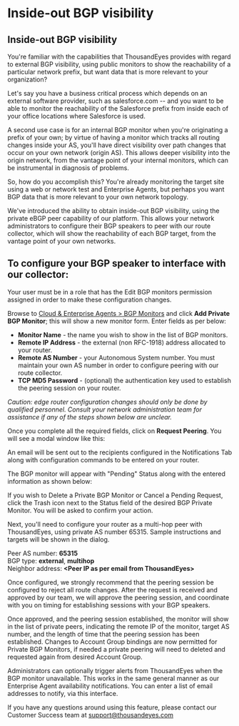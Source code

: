# Inside-out BGP visibility

## Inside-out BGP visibility

You're familiar with the capabilities that ThousandEyes provides with regard to external BGP visibility, using public monitors to show the reachability of a particular network prefix, but want data that is more relevant to your organization?

Let's say you have a business critical process which depends on an external software provider, such as salesforce.com -- and you want to be able to monitor the reachability of the Salesforce prefix from inside each of your office locations where Salesforce is used.

A second use case is for an internal BGP monitor when you're originating a prefix of your own; by virtue of having a monitor which tracks all routing changes inside your AS, you'll have direct visibility over path changes that occur on your own network \(origin AS\). This allows deeper visibility into the origin network, from the vantage point of your internal monitors, which can be instrumental in diagnosis of problems.

So, how do you accomplish this? You're already monitoring the target site using a web or network test and Enterprise Agents, but perhaps you want BGP data that is more relevant to your own network topology.

We've introduced the ability to obtain inside-out BGP visibility, using the private eBGP peer capability of our platform. This allows your network administrators to configure their BGP speakers to peer with our route collector, which will show the reachability of each BGP target, from the vantage point of your own networks.

##  To configure your BGP speaker to interface with our collector:

Your user must be in a role that has the Edit BGP monitors permission assigned in order to make these configuration changes.

 Browse to [Cloud & Enterprise Agents &gt; BGP Monitors](https://app.thousandeyes.com/settings/bgp-sessions/) and click **Add Private BGP Monitor**; this will show a new monitor form. Enter fields as per below:

* **Monitor Name** - the name you wish to show in the list of BGP monitors.
* **Remote IP Address** - the external \(non RFC-1918\) address allocated to your router.
* **Remote AS Number** - your Autonomous System number. You must maintain your own AS number in order to configure peering with our route collector.
* **TCP MD5 Password** - \(optional\) the authentication key used to establish the peering session on your router.

_Caution: edge router configuration changes should only be done by qualified personnel. Consult your network administration team for assistance if any of the steps shown below are unclear._

Once you complete all the required fields, click on **Request Peering**. You will see a modal window like this:

An email will be sent out to the recipients configured in the Notifications Tab along with configuration commands to be entered on your router.

The BGP monitor will appear with "Pending" Status along with the entered information as shown below:

If you wish to Delete a Private BGP Monitor or Cancel a Pending Request, click the Trash icon next to the Status field of the desired BGP Private Monitor. You will be asked to confirm your action. 

Next, you'll need to configure your router as a multi-hop peer with ThousandEyes, using private AS number 65315. Sample instructions and targets will be shown in the dialog.

Peer AS number: **65315**  
BGP type: **external**, **multihop**  
Neighbor address: **&lt;Peer IP as per email from ThousandEyes&gt;**

Once configured, we strongly recommend that the peering session be configured to reject all route changes.  After the request is received and approved by our team, we will approve the peering session, and coordinate with you on timing for establishing sessions with your BGP speakers.

Once approved, and the peering session established, the monitor will show in the list of private peers, indicating the remote IP of the monitor, target AS number, and the length of time that the peering session has been established. Changes to Account Group bindings are now permitted for Private BGP Monitors, if needed a private peering will need to deleted and requested again from desired Account Group.

Administrators can optionally trigger alerts from ThousandEyes when the BGP monitor unavailable. This works in the same general manner as our Enterprise Agent availability notifications. You can enter a list of email addresses to notify, via this interface.

If you have any questions around using this feature, please contact our Customer Success team at [support@thousandeyes.com](mailto:support@thousandeyes.com)


